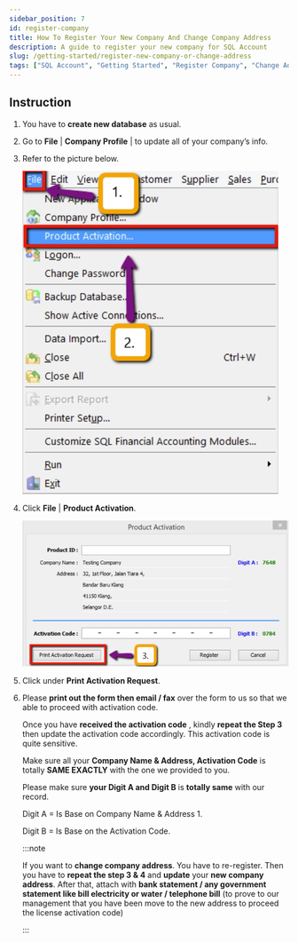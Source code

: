 ```yaml
---
sidebar_position: 7
id: register-company
title: How To Register Your New Company And Change Company Address
description: A guide to register your new company for SQL Account
slug: /getting-started/register-new-company-or-change-address
tags: ["SQL Account", "Getting Started", "Register Company", "Change Address"]
---
```


## Instruction

1. You have to **create new database** as usual.

2. Go to **File** | **Company Profile** | to update all of your company’s info.

3. Refer to the picture below.

   ![1](../../static/img/getting-started/register-company/1.png)

4. Click **File** | **Product Activation**.

   ![1](../../static/img/getting-started/register-company/2.png)

5. Click under **Print Activation Request**.

6. Please **print out the form then email / fax** over the form to us so that we able to proceed with activation code.

   Once you have **received the activation code** , kindly **repeat the Step 3** then update the activation code accordingly. This activation code is quite sensitive.

   Make sure all your **Company Name & Address, Activation Code** is totally **SAME EXACTLY** with the one we provided to you.

   Please make sure **your Digit A and Digit B** is **totally same** with our record.

   Digit A = Is Base on Company Name & Address 1.

   Digit B = Is Base on the Activation Code.

   :::note

   If you want to **change company address**. You have to re-register. Then you have to **repeat the step 3 & 4** and **update** your **new company address**.
   After that, attach with **bank statement / any government statement like bill electricity or water / telephone bill** (to prove to our management that you have been move to the new address to proceed the license activation code)

   :::
